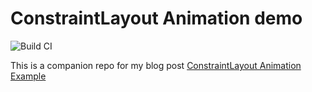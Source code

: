 # ConstraintLayout Animation demo


![Build CI](https://github.com/jshvarts/ConstraintLayoutAnimationDemo/workflows/Build%20CI/badge.svg)

This is a companion repo for my blog post [ConstraintLayout Animation Example](http://valueof.io/blog/constraintlayout-animation-example)
